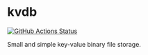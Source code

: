 # kvdb

[![GitHub Actions Status](https://github.com/bw2012/UE4-kvdb-simple/workflows/CodeQL/badge.svg?branch=master)](https://github.com/bw2012/UE4-kvdb-simple/actions) 

Small and simple key-value binary file storage. 


